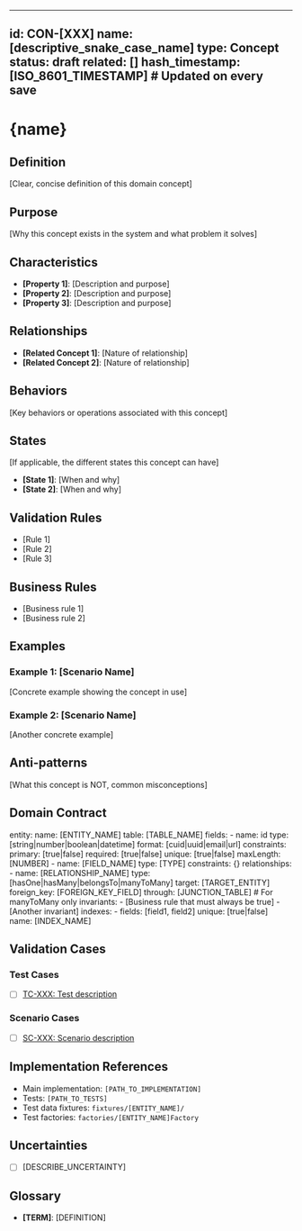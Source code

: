 <!--
Template Metadata (used by type registry generator)
type: Concept
id_prefix: CON
name_guidelines: "Domain entity (singular)"
name_examples: ["user", "order", "product", "account"]
file_extension: md

Validation rules: see .specify/schemas/template-schema.json
-->
<!-- See components/spec-header.md for header format -->
---
id: CON-[XXX]
name: [descriptive_snake_case_name]
type: Concept
status: draft
related: []
hash_timestamp: [ISO_8601_TIMESTAMP]  # Updated on every save
---

# {name}

## Definition
[Clear, concise definition of this domain concept]

## Purpose
[Why this concept exists in the system and what problem it solves]

## Characteristics
- **[Property 1]**: [Description and purpose]
- **[Property 2]**: [Description and purpose]
- **[Property 3]**: [Description and purpose]

## Relationships
- **[Related Concept 1]**: [Nature of relationship]
- **[Related Concept 2]**: [Nature of relationship]

## Behaviors
[Key behaviors or operations associated with this concept]

## States
[If applicable, the different states this concept can have]
- **[State 1]**: [When and why]
- **[State 2]**: [When and why]

## Validation Rules
- [Rule 1]
- [Rule 2]
- [Rule 3]

## Business Rules
- [Business rule 1]
- [Business rule 2]

## Examples
### Example 1: [Scenario Name]
[Concrete example showing the concept in use]

### Example 2: [Scenario Name]
[Another concrete example]

## Anti-patterns
[What this concept is NOT, common misconceptions]

## Domain Contract
<!-- See components/spec-inline-contracts.yaml for common YAML patterns -->
entity:
  name: [ENTITY_NAME]
  table: [TABLE_NAME]
  fields:
    - name: id
      type: [string|number|boolean|datetime]
      format: [cuid|uuid|email|url]
      constraints:
        primary: [true|false]
        required: [true|false]
        unique: [true|false]
        maxLength: [NUMBER]
    - name: [FIELD_NAME]
      type: [TYPE]
      constraints: {}
  relationships:
    - name: [RELATIONSHIP_NAME]
      type: [hasOne|hasMany|belongsTo|manyToMany]
      target: [TARGET_ENTITY]
      foreign_key: [FOREIGN_KEY_FIELD]
      through: [JUNCTION_TABLE]  # For manyToMany only
  invariants:
    - [Business rule that must always be true]
    - [Another invariant]
  indexes:
    - fields: [field1, field2]
      unique: [true|false]
      name: [INDEX_NAME]

<!-- See components/spec-validation-cases.md for validation case format -->
## Validation Cases

### Test Cases
- [ ] [TC-XXX: Test description](/specs/test-cases/TC-XXX.yaml)

### Scenario Cases
- [ ] [SC-XXX: Scenario description](/specs/scenario-cases/SC-XXX.yaml)

<!-- See components/spec-implementation-refs.md for implementation reference format -->
## Implementation References

- Main implementation: `[PATH_TO_IMPLEMENTATION]`
- Tests: `[PATH_TO_TESTS]`
- Test data fixtures: `fixtures/[ENTITY_NAME]/`
- Test factories: `factories/[ENTITY_NAME]Factory`

<!-- See components/spec-uncertainties.md for uncertainties format -->
## Uncertainties

- [ ] [DESCRIBE_UNCERTAINTY]

## Glossary
- **[TERM]**: [DEFINITION]
